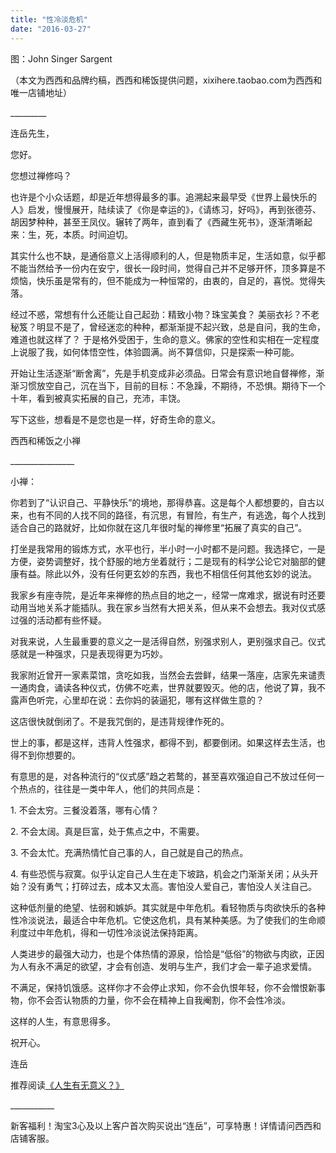 ```yaml
---
title: "性冷淡危机"
date: "2016-03-27"
---
```


图：John Singer Sargent

（本文为西西和品牌约稿，西西和稀饭提供问题，xixihere.taobao.com为西西和唯一店铺地址）

\_\_\_\_\_\_\_\_\_

连岳先生，  

您好。

您想过禅修吗？

也许是个小众话题，却是近年想得最多的事。追溯起来最早受《世界上最快乐的人》启发，慢慢展开，陆续读了《你是幸运的》，《请练习，好吗》，再到张德芬、胡因梦种种，甚至王凤仪。辗转了两年，直到看了《西藏生死书》，逐渐清晰起来：生，死，本质。时间迫切。

其实什么也不缺，是通俗意义上活得顺利的人，但是物质丰足，生活如意，似乎都不能当然给予一份内在安宁，很长一段时间，觉得自己并不足够开怀，顶多算是不烦恼，快乐虽是常有的，但不能成为一种恒常的，由衷的，自足的，喜悦。觉得失落。

经过不惑，常想有什么还能让自己起劲：精致小物？珠宝美食？ 美丽衣衫？不老秘笈？明显不是了，曾经迷恋的种种，都渐渐提不起兴致，总是自问，我的生命，难道也就这样了？ 于是格外受困于，生命的意义。佛家的空性和实相在一定程度上说服了我，如何体悟空性，体验圆满。尚不算信仰，只是探索一种可能。

开始让生活逐渐“断舍离”，先是手机变成非必须品。日常会有意识地自督禅修，渐渐习惯放空自己，沉在当下，目前的目标：不急躁，不期待，不恐惧。期待下一个十年，看到被真实拓展的自己，充沛，丰饶。

写下这些，想看是不是您也是一样，好奇生命的意义。

西西和稀饭之小禅

\_\_\_\_\_\_\_\_\_\_\_\_\_\_\_\_

小禅：

你若到了“认识自己、平静快乐”的境地，那得恭喜。这是每个人都想要的，自古以来，也有不同的人找不同的路径，有沉思，有冒险，有生产，有逃逸，每个人找到适合自己的路就好，比如你就在这几年很时髦的禅修里“拓展了真实的自己”。

打坐是我常用的锻炼方式，水平也行，半小时一小时都不是问题。我选择它，一是方便，姿势调整好，找个舒服的地方坐着就行；二是现有的科学公论它对脑部的健康有益。除此以外，没有任何更玄妙的东西，我也不相信任何其他玄妙的说法。

我家乡有座寺院，是近年来禅修的热点目的地之一，经常一席难求，据说有时还要动用当地关系才能插队。我在家乡当然有大把关系，但从来不会想去。我对仪式感过强的活动都有些怀疑。

  

对我来说，人生最重要的意义之一是活得自然，别强求别人，更别强求自己。仪式感就是一种强求，只是表现得更为巧妙。

  

我家附近曾开一家素菜馆，贪吃如我，当然会去尝鲜，结果一落座，店家先来谴责一通肉食，诵读各种仪式，仿佛不吃素，世界就要毁灭。他的店，他说了算，我不露声色听完，心里却在说：去你妈的装逼犯，哪有这样做生意的？

  

这店很快就倒闭了。不是我咒倒的，是违背规律作死的。

  

世上的事，都是这样，违背人性强求，都得不到，都要倒闭。如果这样去生活，也得不到你想要的。

  

有意思的是，对各种流行的“仪式感”趋之若鹜的，甚至喜欢强迫自己不放过任何一个热点的，往往是一类中年人，他们的共同点是：

  

1\. 不会太穷。三餐没着落，哪有心情？

2\. 不会太阔。真是巨富，处于焦点之中，不需要。

3\. 不会太忙。充满热情忙自己事的人，自己就是自己的热点。

4\. 有些恐慌与寂寞。似乎认定自己人生在走下坡路，机会之门渐渐关闭；从头开始？没有勇气；打碎过去，成本又太高。害怕没人爱自己，害怕没人关注自己。

  

这种低剂量的绝望、怯弱和嫉妒。其实就是中年危机。看轻物质与肉欲快乐的各种性冷淡说法，最适合中年危机。它使这危机，具有某种美感。为了使我们的生命顺利度过中年危机，得和一切性冷淡说法保持距离。  

人类进步的最强大动力，也是个体热情的源泉，恰恰是“低俗”的物欲与肉欲，正因为人有永不满足的欲望，才会有创造、发明与生产，我们才会一辈子追求爱情。  

不满足，保持饥饿感。这样你才不会停止求知，你不会仇恨年轻，你不会憎恨新事物，你不会否认物质的力量，你不会在精神上自我阉割，你不会性冷淡。

这样的人生，有意思得多。

祝开心。

连岳

推荐阅读[《人生有无意义？》](http://mp.weixin.qq.com/s?__biz=MjM5NDU0Mjk2MQ==&mid=204759008&idx=1&sn=6398a95d1cb34b069a0012341e7ee37d&scene=21#wechat_redirect)

\_\_\_\_\_\_\_\_\_\_\_

新客福利！淘宝3心及以上客户首次购买说出“连岳”，可享特惠！详情请问西西和店铺客服。
